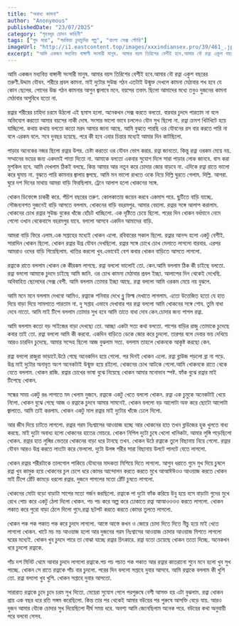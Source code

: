 ```yaml
---
title: "অবাধ্য কামনা"
author: "Anonymous"
publishedDate: "23/07/2025"
category: "গৃহবধূর চোদন কাহিনী"
tags: ["গুদ মারা", "পরকিয়া চুদাচুদির গল্প", "বাংলা সেক্স স্টোরি"]
imageUrl: "http://i1.eastcontent.top/images/xxxindiansex.pro/39/461_.jpg"
excerpt: "আমি একজন মধ্যবিত্ত বাঙ্গালী সংসারী মানুষ. আমার বয়স তিরিশের বেশীই হবে.আমার বৌ রত্না একুশ বছরের তরুণী.উদ্দাম যৌবন. শরীরে প্রবল কামনা. মাই দুটোর সুউচ্চ গঠন এতটাই উন্মুক্ত দেখলে কামনা মেঠাবার শখ হবে যে কো..."
---
```


আমি একজন মধ্যবিত্ত বাঙ্গালী সংসারী মানুষ. আমার বয়স তিরিশের বেশীই হবে.আমার বৌ রত্না একুশ বছরের তরুণী.উদ্দাম যৌবন. শরীরে প্রবল কামনা. মাই দুটোর সুউচ্চ গঠন এতটাই উন্মুক্ত দেখলে কামনা মেঠাবার শখ হবে যে কোন ছেলের. পোদের উচ্চ গঠন কামনার আগুন জ্বালাবে মনে. বয়সের তফাৎ ছিলো আমাদের মধ্যে তবুও দুজনের কামনা মেঠাবার অসুবিধে হতো না.


রত্নার শরীরের চাহিদা চরমে উঠলো এই ছমাস হলো. অনেকখন সেক্স করতে বলতো. বারবার চুদদে পারতাম না বলে অভিযোগ করতো আমার বয়সের নাকী দোষ. সংসার ভালো ভাবে চললেও যৌন সুখ ছিলো না. রত্না ক্রমশ খিটখিটে হয়ে যাচ্ছিলো. কথায় কথায় বলতো কতো মরদ আমার জানা আছে. আমি বুঝতে পারছি ওর যৌবনের রস বার করতে পারি না বলে এরকম বলে. সবে দুবছর হয়েছে. পরে কী হবে এবার চিন্তার মধ্যেই আমার দিন কাটছিলো.


পাড়ার অনেকের নজর ছিলো রত্নার উপর. চেষ্টা করতো ওর যৌবন ভোগ করার. রত্না জানতো. কিন্তু রত্না ওরকম মেয়ে নয়. সম্মানের ভয়ের জন্য একদমই পাত্তা দিতো না. আমাকে বলতো একবার সুযোগ দিলে সারা পাড়ার লোক জানবে. বাস করা মুশকিল হবে. আমি দেখলাম ঠিকই বলছে. কিন্ত আমার আর নতূন করে চোদার জোর বাড়বে না. এদিকে রত্না রাতে ভালো করে ঘুমায় না. বুঝতে পারি কামনার জ্বালায় জ্বলছে. আমি মন ভালো রাখতে ওকে নিয়ে দিল্লি ঘুরতে গেলাম. দিল্লি. আগরা. ঘুরে দশ দিনের মাথায় আমরা বাড়ি ফিরছিলাম. ট্রেনে আলাপ হলো খোকনের সঙ্গে.


খোকন ডিফেন্সে চাকরী করে. পঁচিশ বছরের তরুণ. কোলকাতায় জয়েন করবে একমাস পরে. ছুটিতে বাড়ি যাচ্ছে. সৌজন্যবশত দুজনেই বাড়ি আসতে বললাম. খোকনের বাড়ি বহরমপুর. আমার বেহালা. রত্নার সঙ্গে আলাপ করালাম. খোকনের চোখ রত্নার সুউচ্চ বুকের খাঁজে হোঁচট খাচ্ছিলো. এক দৃষ্টিতে চেয়ে ছিলো. পরের দিন খোকন বর্ধমানে নেমে গেলো ওখান থেকেবাসে বহরমপুর যাবে. বললো আসবে একদিন আমাদের বাড়ি.


আমরা বাড়ি ফিরে এলাম.এক সপ্তাহের মধ্যেই খোকন এলো. রবিবারের সকাল ছিলো. রত্নার আনন্দ হলো একটু বেশীই. সারাদিন খোকন ছিলো. খোকন রত্নার উগ্র যৌবন দেখছিলো. রত্নার সঙ্গে চোখে চোখ মেলাতে লাগলো বারবার. এরপর আমরাও ওদের বাড়ি গিয়েছিলাম. খাতির করলো খুব.এভাবেই বেশ কবার খোকন বাড়িতে আসতে লাগলো.


রত্নাকে রাতে বললাম খোকন কে কীরকম লাগছে. রত্না বললো ভালোই তো. কেন.আমি বললাম ঠিক কী চাইছে বলতো. রত্না বললো আমাকে চুদদে চাইছে আমি জানি. ওর চোখ কামনা মেঠাবার প্রবল ইচ্ছা. আলাপের দিন থেকেই দেখেছি. অবিবাহিত ছেলেদের সেক্স বেশী. আমি বললাম তোমার ইচ্ছা আছে. রত্না বললো আমি ওরকম মেয়ে নয় বুঝলে.


আমি মনে মনে বললাম দেখবো আমিও. রত্নাকে শনিবার দেখে ব্লু ফিল্ম দেখাতে লাগলাম. এতো উত্তেজিত হতো যে হাত দিয়ে বাড়া দিয়ে সামলাতে পারতাম না. দু সপ্তাহ এভাবে দেখাবার পর রত্না বললো আমি খোকনের সঙ্গে শোব. তুমি বাধা দেবে নাতো. আমি মাই টিপে বললাম তোমার সুখ হবে আমি তাতে বাধা দোব কেন.চোদার জন্য পাগল রত্না.


আমি বললাম কতো বড় সাইজের বাড়া দেখছো তো. আচ্ছা একটা সত্য কথা বলতো. পাশের বাড়ির রাজু তোমাকে চুদেছে কবার তাই তো. রত্না বললো আমি কী করবো. একদিন বাড়িতে ডেকে জোর করে চুদলো. তারপর বলে দেবার ভয় দেখিয়ে আরও চারদিন চুদেছে. আমার সন্দেহ ছিলো আজ বুঝলাম সত্য. বললাম তাহলে খোকনকে আকৃষ্ট করছো কেন.


রত্না বললো রাজুরা ভাড়াটে.উঠে গেছে অনেকদিন হয়ে গেলো. পর দিনই খোকন এলো. রত্না ব্লাউজ পড়লো ব্রা না পড়ে. উগ্র মাই দুটোর অনাবৃত অংশ অনেকটাই উন্মুক্ত হয়ে রইলো. খোকনের চোখ আটকে গেলো.আমি খোকনকে রাতে থেকে যেতে বললাম. খোকন রাজি. রত্নার চোখের ভাষা বুঝে নিয়েছে খোকন আমার মনোভাব স্পষ্ট. ফাঁক বুঝে রত্নার মাই টিপেছে খোকন.


সন্ধের সময় একটু রঙ লাগাতে মদ খেলাম দুজনে. রত্নাকে একটু খেতে বললো খোকন. রত্না এক চুমুকে অনেকটাই খেয়ে নিলো. খোকন বুঝে গেছে আজ ও রত্নাকে চুদবে আমার সামনেই. খোকন বললো বড় আলোটা অফ করে ছোটো আলোটা জ্বালাতে. আমি তাই করলাম. খোকন একটু মাল রত্নার মাই দুটোর খাঁজে ঢেলে দিলো.


আর জীব দিয়ে চাটতে লাগলো. রত্নার গরম নিঃশ্বাসের আওয়াজ হচ্ছে আর খোকনের হাত তখন ব্লাউজের হুক খুলতে বাধ্য করছে. মাই দুটো অবাধ্য হলো খোকনের হাতের মোচরে. খোকন নিপিল দুটো চুষে খেলো খানিকটা. আমার লুঙ্গি পড়েছিলো খোকন. রত্নার হাত লুঙ্গির ভেতরে খোকনের বাড়া ধরে টানছে তখন. খোকন উঠে রত্নাকে তুলে বিছানায় নিয়ে গেলো. রত্নার যৌবন আরও উগ্র করতে লাংটো করে ফেললো. দুটো উলঙ্গ শরীর সারা বিছানায় উলটে পালটে যেতে লাগলো.


খোকন রত্নার শরীরটাকে তালগোল পাকিয়ে যৌবনের মাদকতা মিশিয়ে দিতে লাগলো. আগুন ধরাতে গুদে মুখ দিয়ে চুষলে রত্না খুব কামুক হয়ে খোকনের চুল চেপে ধরে কোমর আন্দোলন করতে করতে মুখে আআঈঈওও আওয়াজ করতে খোকন মাই টিপে ঠোঁট কামড়ে ধরলো রত্নার. দুজনে পাগলের মতো ঠোঁট চুষতে লাগলো.


খোকনের মোটা বড়ো বাড়াটা সাপের মতো গর্জন করছিলো. রত্নাকে পা দুটো ফাঁক করিয়ে উবু হয়ে বসে বাড়াটা গুদের মুখে রেখে পোচ করে একটু ঠেলা দিলো খোকন. পচ পচ করে অল্প করে ঢোকাতে রত্না আআওওওও করতে লাগলো. খোকন পকাত করে পুরো বাড়া ঠেলে দিলো গুদে.রত্না ছটপট করতে করতে কোমর তুলতে লাগলো.


খোকন পক পক পকাত পক করে চুদদে লাগলো. আস্তে আস্তে কখন ও জোরে চোদা দিতে দিতে নীচু হয়ে মাই খেতে লাগলো খোকন. খাটে মচ মচ আওয়াজ হলো আর দুজনের গরম নিঃশ্বাসের আওয়াজ চোদার আওয়াজ মিশতে লাগলো ঘরের মধ্যেই. খোকন খুব চুদদে পারে তা বোঝা যাচ্ছে রত্নার চিৎকারে. রত্না যতো চেয়েছে খোকন ততো দিচ্ছে. অনেকখন ধরে চুদলো রত্নাকে.


পাঁচ দশ মিনিট থেমে আবার চুদদে লাগলো রত্নাকে.পচ পচ পচাত পক পকাত আর রত্নার কাতরানো শুনে মনে হলো খুব সুখ পাচ্ছে. খোকন সে রাতে রত্নাকে পাঁচ বার চুদলো. পরের দিন বললো সপ্তাহে দুবার আসবে. আমি রত্নাকে বললাম কী খুশি তো. রত্না বললো খুব খুশি. খোকন সপ্তাহে দুবার আসতো.


সারারাত রত্নাকে চুদে চুদে চরম সুখ দিতো. মেয়েরা সুযোগ পেলে পরপুরুষে বেশী আসক্ত হয় এটা বুঝলাম. রত্না খোকন প্রায় এক বছর ধরে রতি সঙ্গম করেছিলো. কিন্ত তার পর থেকেই আমার বউয়ের পর পুরুষে আসক্তি বেড়ে যায়. আরও দুজন আমার বৌকে চোদার সুখ দিয়েছিলো দীর্ঘ সময় ধরে. অবশ্য আমি জেনেছিলাম অনেক পরে. বউয়ের কথা অনুযায়ী পরে বলবো সেসব.
